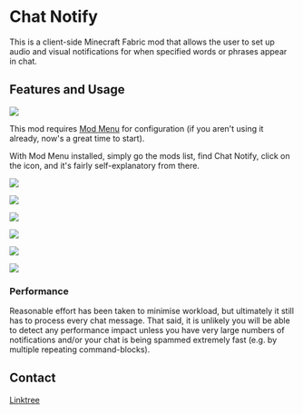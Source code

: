 # Chat Notify

This is a client-side Minecraft Fabric mod that allows the 
user to set up audio and visual notifications for when specified words or 
phrases appear in chat.

## Features and Usage

![](https://i.postimg.cc/2SBk1y2m/2023-07-04-14-46-11.png)

This mod requires [Mod Menu](https://modrinth.com/mod/modmenu) for 
configuration (if you aren't using it already, now's a great time to start).

With Mod Menu installed, simply go the mods list, find Chat Notify, click
on the icon, and it's fairly self-explanatory from there.

![](https://i.postimg.cc/MGMsXFMv/2023-07-04-11-51-26.png)

![](https://i.postimg.cc/mkNpB1cj/2023-07-04-11-51-29.png)

![](https://i.postimg.cc/vHh2K9wH/2023-07-04-11-51-38.png)

![](https://i.postimg.cc/vHh2K9wH/2023-07-04-11-51-38.png)

![](https://i.postimg.cc/K8Yphzm7/2023-07-04-11-52-06.png)

![](https://i.postimg.cc/MGC9BmVt/2023-07-04-11-52-11.png)

### Performance

Reasonable effort has been taken to minimise workload, but ultimately it still
has to process every chat message. That said, it is unlikely you will be able 
to detect any performance impact unless you have very large numbers of 
notifications and/or your chat is being spammed extremely fast (e.g. by 
multiple repeating command-blocks).

## Contact

[Linktree](https://linktr.ee/notryken)
